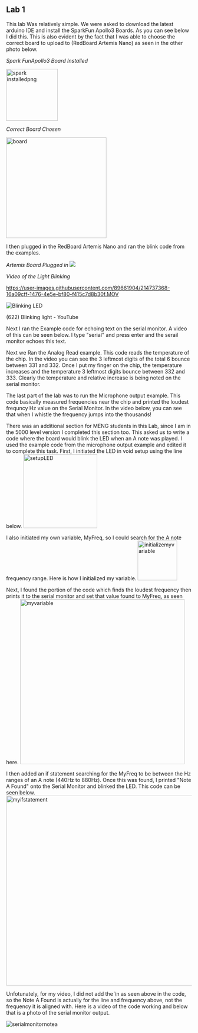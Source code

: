 ## Lab 1

This lab Was relatively simple. We were asked to download the latest arduino IDE and install the SparkFun Apollo3 Boards. As you can see below I did this. This is also evident by the fact that I was able to choose the correct board to upload to (RedBoard Artemis Nano) as seen in the other photo below.


*Spark FunApollo3 Board Installed*

<img width="140" alt="spark installedpng" src="https://user-images.githubusercontent.com/89661904/214734151-92a7946a-5dd6-49c3-9cf5-a6f022f13194.png">



*Correct Board Chosen*


<img width="272" alt="board" src="https://user-images.githubusercontent.com/89661904/214734731-ecbf085a-6e89-43e3-8784-fc8480f2d6fb.png">


I then plugged in the RedBoard Artemis Nano and ran the blink code from the examples. 


*Artemis Board Plugged in*
![](https://user-images.githubusercontent.com/89661904/214735930-b352260d-d1ac-4031-9c57-06db4b2dc1f8.jpg)

*Video of the Light Blinking*

https://user-images.githubusercontent.com/89661904/214737368-16a09cff-1476-4e5e-bf80-f415c7d8b30f.MOV

![Blinking LED](https://www.youtube.com/shorts/dIMhkwiaZEY)

(622) Blinking light - YouTube

Next I ran the Example code for echoing text on the serial monitor.
A video of this can be seen below. I type "serial" and press enter and the serail monitor echoes this text.


Next we Ran the Analog Read example. This code reads the temperature of the chip. In the video you can see the 3 leftmost digits of the total 6 bounce between 331 and 332. Once I put my finger on the chip, the temperature increases and the temperature 3 leftmost digits bounce between 332 and 333. Clearly the temperature and relative increase is being noted on the serial monitor.


The last part of the lab was to run the Microphone output example. This code basically measured frequencies near the chip and printed the loudest frequncy Hz value on the Serial Monitor. In the video below, you can see that when I whistle the frequency jumps into the thousands!


There was an additional section for MENG students in this Lab, since I am in the 5000 level version I completed this section too. This asked us to write a code where the board would blink the LED when an A note was played. I used the example code from the microphone output example and edited it to complete this task. First, I initiated the LED in void setup using the line below. 
<img width="200" alt="setupLED" src="https://user-images.githubusercontent.com/89661904/214743903-058a29e7-2850-4d52-afe3-ac75fafcaf96.png">

I also initiated my own variable, MyFreq, so I could search for the A note frequency range. Here is how I initialized my variable.
<img width="107" alt="initializemyvariable" src="https://user-images.githubusercontent.com/89661904/214743984-a2acfee5-1da3-44e1-976f-47df4e68a9d9.png">

Next, I found the portion of the code which finds the loudest frequency then prints it to the serial monitor and set that value found to MyFreq, as seen here.
<img width="446" alt="myvariable" src="https://user-images.githubusercontent.com/89661904/214744172-ca3f3f99-212e-48a7-a287-6519675de884.png">

I then added an if statement searching for the MyFreq to be between the Hz ranges of an A note (440Hz to 880Hz). Once this was found, I printed "Note A Found" onto the Serial Monitor and blinked the LED. This code can be seen below. 
<img width="513" alt="myifstatement" src="https://user-images.githubusercontent.com/89661904/214744072-3e5daa37-ddaa-47db-9160-26edaa0f5759.png">


Unfotunately, for my video, I did not add the \n as seen above in the code, so the Note A Found is actually for the line and frequency above, not the frequency it is aligned with. Here is a video of the code working and below that is a photo of the serial monitor output.

![serialmonitornotea](https://user-images.githubusercontent.com/89661904/214744200-5132b109-bd7d-4015-a1ae-a2610bb4d83f.png)








